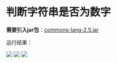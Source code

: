 # 判断字符串是否为数字

**需要引入jar包**：<a href="http://image.renkaigis.com/keepcoding/jar/commons-lang-2.5.jar">commons-lang-2.5.jar</a>

运行结果：

<img src="http://image.renkaigis.com/keepcoding/2017092401.png">

<img src="http://image.renkaigis.com/keepcoding/2017092402.png">

<img src="http://image.renkaigis.com/keepcoding/2017092403.png">